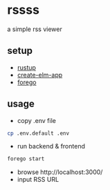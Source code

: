 # rssss

a simple rss viewer

## setup

* [rustup](https://rustup.rs/)
* [create-elm-app](https://github.com/halfzebra/create-elm-app)
* [forego](https://github.com/ddollar/forego)

## usage

* copy .env file
```sh
cp .env.default .env
```
* run backend & frontend
```sh
forego start
```
* browse http://localhost:3000/
* input RSS URL

